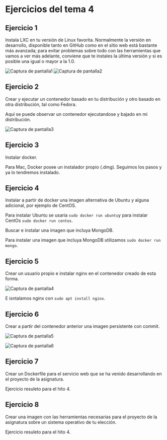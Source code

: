 # Ejercicios del tema 4
## Ejercicio 1
Instala LXC en tu versión de Linux favorita. Normalmente la versión en desarrollo, disponible tanto en GitHub como en el sitio web está bastante más avanzada; para evitar problemas sobre todo con las herramientas que vamos a ver más adelante, conviene que te instales la última versión y si es posible una igual o mayor a la 1.0.

![Captura de pantalla1](https://imgur.com/yracerD.jpg)
![Captura de pantalla2](https://imgur.com/DNO9Icj.jpg)

## Ejercicio 2
Crear y ejecutar un contenedor basado en tu distribución y otro basado en otra distribución, tal como Fedora.

Aquí se puede observar un contenedor ejecutandose y bajado en mi distribución.  

![Captura de pantalla3](https://imgur.com/htToreD.jpg)

## Ejercicio 3
Instalar docker.

Para Mac, Docker posee un instalador propio (.dmg). Seguimos los pasos y ya lo tendremos instalado.

## Ejercicio 4
Instalar a partir de docker una imagen alternativa de Ubuntu y alguna adicional, por ejemplo de CentOS.

Para instalar Ubuntu se usaria `sudo docker run ubuntu`y para instalar CentOs `sudo docker run centos`.

Buscar e instalar una imagen que incluya MongoDB.

Para instalar una imagen que incluya MongoDB utilizamos `sudo docker run mongo`.

## Ejercicio 5
Crear un usuario propio e instalar nginx en el contenedor creado de esta forma.

![Captura de pantalla4](https://imgur.com/Noj9ivn.jpg)

E isntalamos nginx con `sudo apt install nginx`.

## Ejercicio 6
Crear a partir del contenedor anterior una imagen persistente con commit.

![Captura de pantalla5](https://imgur.com/q4N7Yvf.jpg)

![Captura de pantalla6](https://imgur.com/XTwqBgJ.jpg)

## Ejercicio 7
Crear un Dockerfile para el servicio web que se ha venido desarrollando en el proyecto de la asignatura.

Ejercicio resuleto para el hito 4.

## Ejercicio 8
Crear una imagen con las herramientas necesarias para el proyecto de la asignatura sobre un sistema operativo de tu elección.

Ejercicio resuleto para el hito 4.
